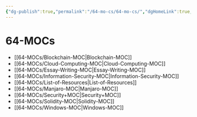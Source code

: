 ```yaml
---
{"dg-publish":true,"permalink":"/64-mo-cs/64-mo-cs/","dgHomeLink":true,"dgPassFrontmatter":false}
---
```



# 64-MOCs


- [[64-MOCs/Blockchain-MOC|Blockchain-MOC]]
- [[64-MOCs/Cloud-Computing-MOC|Cloud-Computing-MOC]]
- [[64-MOCs/Essay-Writing-MOC|Essay-Writing-MOC]]
- [[64-MOCs/Information-Security-MOC|Information-Security-MOC]]
- [[64-MOCs/List-of-Resources|List-of-Resources]]
- [[64-MOCs/Manjaro-MOC|Manjaro-MOC]]
- [[64-MOCs/Security+MOC|Security+MOC]]
- [[64-MOCs/Solidity-MOC|Solidity-MOC]]
- [[64-MOCs/Windows-MOC|Windows-MOC]]

